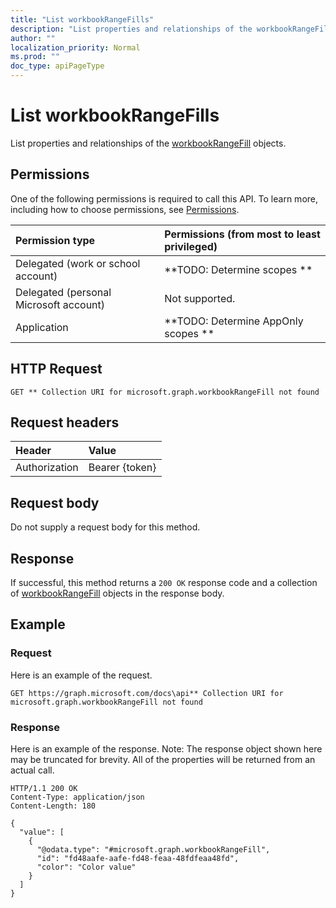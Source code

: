 ```yaml
---
title: "List workbookRangeFills"
description: "List properties and relationships of the workbookRangeFill objects."
author: ""
localization_priority: Normal
ms.prod: ""
doc_type: apiPageType
---
```


# List workbookRangeFills

List properties and relationships of the [workbookRangeFill](../resources/workbookrangefill.md) objects.

## Permissions
One of the following permissions is required to call this API. To learn more, including how to choose permissions, see [Permissions](/concepts/permissions-reference.md).

|Permission type|Permissions (from most to least privileged)|
|:---|:---|
|Delegated (work or school account)|**TODO: Determine scopes **|
|Delegated (personal Microsoft account)|Not supported.|
|Application|**TODO: Determine AppOnly scopes **|

## HTTP Request
<!-- {
  "blockType": "ignored"
}
-->
``` http
GET ** Collection URI for microsoft.graph.workbookRangeFill not found
```

## Request headers
|Header|Value|
|:---|:---|
|Authorization|Bearer {token}|

## Request body
Do not supply a request body for this method.

## Response
If successful, this method returns a `200 OK` response code and a collection of [workbookRangeFill](../resources/workbookrangefill.md) objects in the response body.

## Example

### Request
Here is an example of the request.
<!-- {
  "blockType": "request",
  "name": "get_workbookrangefill"
}
-->
``` http
GET https://graph.microsoft.com/docs\api** Collection URI for microsoft.graph.workbookRangeFill not found
```

### Response
Here is an example of the response. Note: The response object shown here may be truncated for brevity. All of the properties will be returned from an actual call.
<!-- {
  "blockType": "response",
  "truncated": true,
  "@odata.type": "collection(microsoft.graph.workbookrangefill)"
}
-->
``` http
HTTP/1.1 200 OK
Content-Type: application/json
Content-Length: 180

{
  "value": [
    {
      "@odata.type": "#microsoft.graph.workbookRangeFill",
      "id": "fd48aafe-aafe-fd48-feaa-48fdfeaa48fd",
      "color": "Color value"
    }
  ]
}
```

